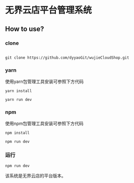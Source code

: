 # 无界云店平台管理系统


## How to use?

### clone

```git

git clone https://github.com/dyyaoGit/wujieCloudShop.git

```

### yarn
使用yarn包管理工具安装可参照下方代码
```yarn
yarn install

yarn run dev
```

### npm
使用npm包管理工具安装可参照下方代码
```npm
npm install

npm run dev
```

### 运行
```
npm run dev

```

该系统是无界云店的平台版本。


